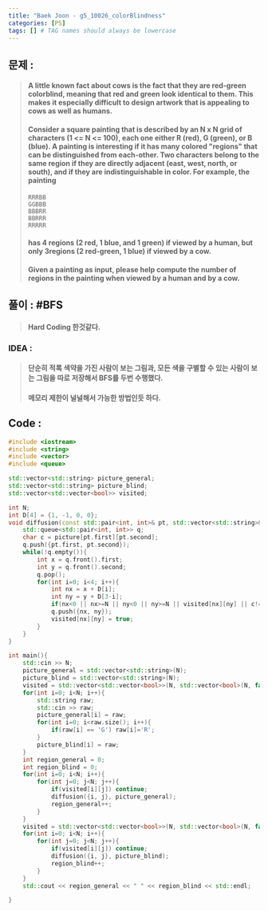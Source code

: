 ```yaml
---
title: "Baek Joon - g5_10026_colorBlindness"
categories: [PS]
tags: [] # TAG names should always be lowercase
---
```

## 문제 :
> #### A little known fact about cows is the fact that they are red-green colorblind, meaning that red and green look identical to them.  This makes it especially difficult to design artwork that is appealing to cows as well as humans.
> #### Consider a square painting that is described by an N x N grid of characters (1 <= N <= 100), each one either R (red), G (green), or B (blue).  A painting is interesting if it has many colored "regions" that can be distinguished from each-other.  Two characters belong to the same region if they are directly adjacent (east, west, north, or south), and if they are indistinguishable in color.  For example, the painting
> ```
> RRRBB
> GGBBB
> BBBRR
> BBRRR
> RRRRR
> ```
> #### has 4 regions (2 red, 1 blue, and 1 green) if viewed by a human, but only 3regions (2 red-green, 1 blue) if viewed by a cow.  
> #### Given a painting as input, please help compute the number of regions in the painting when viewed by a human and by a cow.

## 풀이 : #BFS
> #### Hard Coding 한것같다.

### IDEA :
> #### 단순히 적록 색약을 가진 사람이 보는 그림과, 모든 색을 구별할 수 있는 사람이 보는 그림을 따로 저장해서 BFS를 두번 수행했다.
> #### 메모리 제한이 널널해서 가능한 방법인듯 하다.

## Code :
```cpp
#include <iostream>
#include <string>
#include <vector>
#include <queue>

std::vector<std::string> picture_general;
std::vector<std::string> picture_blind;
std::vector<std::vector<bool>> visited;

int N;
int D[4] = {1, -1, 0, 0};
void diffusion(const std::pair<int, int>& pt, std::vector<std::string>& picture){
    std::queue<std::pair<int, int>> q;
    char c = picture[pt.first][pt.second];
    q.push({pt.first, pt.second});
    while(!q.empty()){
        int x = q.front().first;
        int y = q.front().second;
        q.pop();
        for(int i=0; i<4; i++){
            int nx = x + D[i];
            int ny = y + D[3-i];
            if(nx<0 || nx>=N || ny<0 || ny>=N || visited[nx][ny] || c!=picture[nx][ny]) continue;
            q.push({nx, ny});
            visited[nx][ny] = true;
        }
    }
}

int main(){
    std::cin >> N;
    picture_general = std::vector<std::string>(N);
    picture_blind = std::vector<std::string>(N);
    visited = std::vector<std::vector<bool>>(N, std::vector<bool>(N, false));
    for(int i=0; i<N; i++){
        std::string raw;
        std::cin >> raw;
        picture_general[i] = raw;
        for(int i=0; i<raw.size(); i++){
            if(raw[i] == 'G') raw[i]='R';
        }
        picture_blind[i] = raw;
    }
    int region_general = 0;
    int region_blind = 0;
    for(int i=0; i<N; i++){
        for(int j=0; j<N; j++){
            if(visited[i][j]) continue;
            diffusion({i, j}, picture_general);
            region_general++;
        }
    }
    visited = std::vector<std::vector<bool>>(N, std::vector<bool>(N, false));
    for(int i=0; i<N; i++){
        for(int j=0; j<N; j++){
            if(visited[i][j]) continue;
            diffusion({i, j}, picture_blind);
            region_blind++;
        }
    }
    std::cout << region_general << " " << region_blind << std::endl;

}
```
